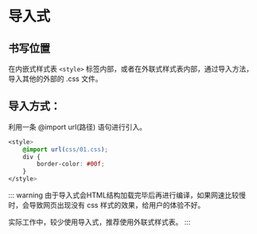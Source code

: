 # 导入式

## 书写位置
在内嵌式样式表 `<style>` 标签内部，或者在外联式样式表内部，通过导入方法，导入其他的外部的 .css 文件。

## 导入方式：
利用一条 @import url(路径) 语句进行引入。
```css
<style> 
    @import url(css/01.css); 
    div { 
        border‐color: #00f; 
    } 
</style>
```
::: warning
由于导入式会HTML结构加载完毕后再进行编译，如果网速比较慢时，会导致网页出现没有 css 样式的效果，给用户的体验不好。

实际工作中，较少使用导入式，推荐使用外联式样式表。
:::

